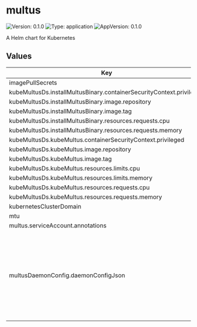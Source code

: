 # multus

![Version: 0.1.0](https://img.shields.io/badge/Version-0.1.0-informational?style=flat-square) ![Type: application](https://img.shields.io/badge/Type-application-informational?style=flat-square) ![AppVersion: 0.1.0](https://img.shields.io/badge/AppVersion-0.1.0-informational?style=flat-square)

A Helm chart for Kubernetes

## Values

| Key | Type | Default | Description |
|-----|------|---------|-------------|
| imagePullSecrets | list | `[]` |  |
| kubeMultusDs.installMultusBinary.containerSecurityContext.privileged | bool | `true` |  |
| kubeMultusDs.installMultusBinary.image.repository | string | `"ghcr.io/k8snetworkplumbingwg/multus-cni"` |  |
| kubeMultusDs.installMultusBinary.image.tag | string | `"v3.9.3"` |  |
| kubeMultusDs.installMultusBinary.resources.requests.cpu | string | `"10m"` |  |
| kubeMultusDs.installMultusBinary.resources.requests.memory | string | `"15Mi"` |  |
| kubeMultusDs.kubeMultus.containerSecurityContext.privileged | bool | `true` |  |
| kubeMultusDs.kubeMultus.image.repository | string | `"ghcr.io/k8snetworkplumbingwg/multus-cni"` |  |
| kubeMultusDs.kubeMultus.image.tag | string | `"v3.9.3"` |  |
| kubeMultusDs.kubeMultus.resources.limits.cpu | string | `"100m"` |  |
| kubeMultusDs.kubeMultus.resources.limits.memory | string | `"50Mi"` |  |
| kubeMultusDs.kubeMultus.resources.requests.cpu | string | `"100m"` |  |
| kubeMultusDs.kubeMultus.resources.requests.memory | string | `"50Mi"` |  |
| kubernetesClusterDomain | string | `"cluster.local"` |  |
| mtu | int | `1500` |  |
| multus.serviceAccount.annotations | object | `{}` |  |
| multusDaemonConfig.daemonConfigJson | string | `"{\n  \"name\": \"multus-cni-network\",\n  \"type\": \"multus\",\n  \"capabilities\": {\n    \"portMappings\": true\n  },\n  \"delegates\": [\n    {\n      \"cniVersion\": \"0.3.1\",\n      \"name\": \"default-cni-network\",\n      \"plugins\": [\n        {\n          \"type\": \"flannel\",\n          \"name\": \"flannel.1\",\n            \"delegate\": {\n              \"isDefaultGateway\": true,\n              \"hairpinMode\": true\n            }\n          },\n          {\n            \"type\": \"portmap\",\n            \"capabilities\": {\n              \"portMappings\": true\n            }\n          }\n      ]\n    }\n  ],\n  \"kubeconfig\": \"/etc/cni/net.d/multus.d/multus.kubeconfig\"\n}"` |  |

